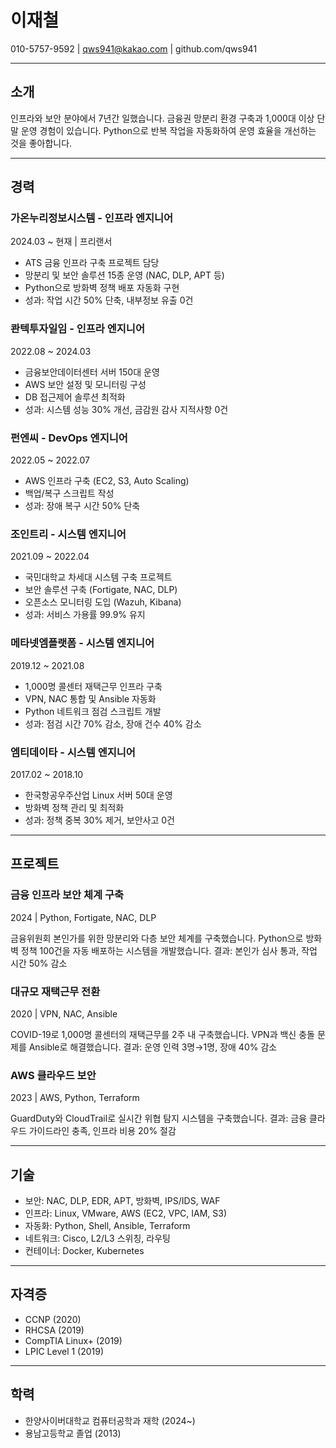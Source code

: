 # 이재철

010-5757-9592 | qws941@kakao.com | github.com/qws941

---

## 소개

인프라와 보안 분야에서 7년간 일했습니다.
금융권 망분리 환경 구축과 1,000대 이상 단말 운영 경험이 있습니다.
Python으로 반복 작업을 자동화하여 운영 효율을 개선하는 것을 좋아합니다.

---

## 경력

### 가온누리정보시스템 - 인프라 엔지니어
2024.03 ~ 현재 | 프리랜서

- ATS 금융 인프라 구축 프로젝트 담당
- 망분리 및 보안 솔루션 15종 운영 (NAC, DLP, APT 등)
- Python으로 방화벽 정책 배포 자동화 구현
- 성과: 작업 시간 50% 단축, 내부정보 유출 0건

### 콴텍투자일임 - 인프라 엔지니어
2022.08 ~ 2024.03

- 금융보안데이터센터 서버 150대 운영
- AWS 보안 설정 및 모니터링 구성
- DB 접근제어 솔루션 최적화
- 성과: 시스템 성능 30% 개선, 금감원 감사 지적사항 0건

### 펀엔씨 - DevOps 엔지니어
2022.05 ~ 2022.07

- AWS 인프라 구축 (EC2, S3, Auto Scaling)
- 백업/복구 스크립트 작성
- 성과: 장애 복구 시간 50% 단축

### 조인트리 - 시스템 엔지니어
2021.09 ~ 2022.04

- 국민대학교 차세대 시스템 구축 프로젝트
- 보안 솔루션 구축 (Fortigate, NAC, DLP)
- 오픈소스 모니터링 도입 (Wazuh, Kibana)
- 성과: 서비스 가용률 99.9% 유지

### 메타넷엠플랫폼 - 시스템 엔지니어
2019.12 ~ 2021.08

- 1,000명 콜센터 재택근무 인프라 구축
- VPN, NAC 통합 및 Ansible 자동화
- Python 네트워크 점검 스크립트 개발
- 성과: 점검 시간 70% 감소, 장애 건수 40% 감소

### 엠티데이타 - 시스템 엔지니어
2017.02 ~ 2018.10

- 한국항공우주산업 Linux 서버 50대 운영
- 방화벽 정책 관리 및 최적화
- 성과: 정책 중복 30% 제거, 보안사고 0건

---

## 프로젝트

### 금융 인프라 보안 체계 구축
2024 | Python, Fortigate, NAC, DLP

금융위원회 본인가를 위한 망분리와 다층 보안 체계를 구축했습니다.
Python으로 방화벽 정책 100건을 자동 배포하는 시스템을 개발했습니다.
결과: 본인가 심사 통과, 작업 시간 50% 감소

### 대규모 재택근무 전환
2020 | VPN, NAC, Ansible

COVID-19로 1,000명 콜센터의 재택근무를 2주 내 구축했습니다.
VPN과 백신 충돌 문제를 Ansible로 해결했습니다.
결과: 운영 인력 3명→1명, 장애 40% 감소

### AWS 클라우드 보안
2023 | AWS, Python, Terraform

GuardDuty와 CloudTrail로 실시간 위협 탐지 시스템을 구축했습니다.
결과: 금융 클라우드 가이드라인 충족, 인프라 비용 20% 절감

---

## 기술

- 보안: NAC, DLP, EDR, APT, 방화벽, IPS/IDS, WAF
- 인프라: Linux, VMware, AWS (EC2, VPC, IAM, S3)
- 자동화: Python, Shell, Ansible, Terraform
- 네트워크: Cisco, L2/L3 스위칭, 라우팅
- 컨테이너: Docker, Kubernetes

---

## 자격증

- CCNP (2020)
- RHCSA (2019)
- CompTIA Linux+ (2019)
- LPIC Level 1 (2019)

---

## 학력

- 한양사이버대학교 컴퓨터공학과 재학 (2024~)
- 용남고등학교 졸업 (2013)
